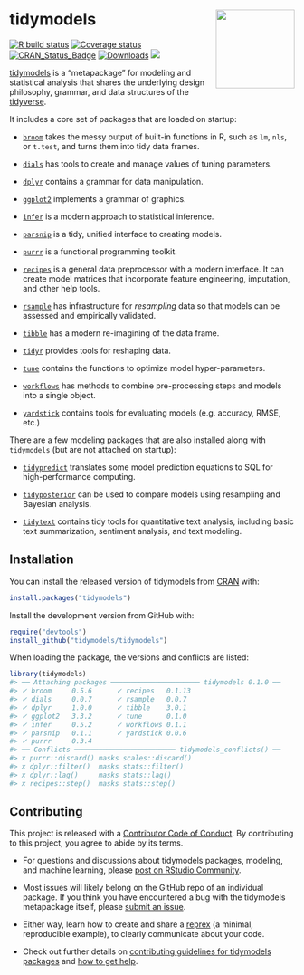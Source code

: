 
<!-- README.md is generated from README.Rmd. Please edit that file -->

# tidymodels <a href='https://tidymodels.tidymodels.org'><img src='tidymodels_hex.png' align="right" height="139" /></a>

<!-- badges: start -->

[![R build
status](https://github.com/tidymodels/tidymodels/workflows/R-CMD-check/badge.svg)](https://github.com/tidymodels/tidymodels)
[![Coverage
status](https://codecov.io/gh/tidymodels/tidymodels/branch/master/graph/badge.svg)](https://codecov.io/github/tidymodels/tidymodels?branch=master)
[![CRAN\_Status\_Badge](http://www.r-pkg.org/badges/version/tidymodels)](http://cran.r-project.org/web/packages/tidymodels)
[![Downloads](http://cranlogs.r-pkg.org/badges/tidymodels)](http://cran.rstudio.com/package=tidymodels)
![](https://img.shields.io/badge/lifecycle-experimental-orange.svg)
<!-- badges: end -->

[tidymodels](https://www.tidymodels.org/) is a “metapackage” for
modeling and statistical analysis that shares the underlying design
philosophy, grammar, and data structures of the
[tidyverse](https://www.tidyverse.org/).

It includes a core set of packages that are loaded on startup:

  - [`broom`](https://broom.tidymodels.org) takes the messy output of
    built-in functions in R, such as `lm`, `nls`, or `t.test`, and turns
    them into tidy data frames.

  - [`dials`](https://dials.tidymodels.org) has tools to create and
    manage values of tuning parameters.

  - [`dplyr`](http://dplyr.tidyverse.org) contains a grammar for data
    manipulation.

  - [`ggplot2`](http://ggplot2.tidyverse.org) implements a grammar of
    graphics.

  - [`infer`](http://infer.netlify.app) is a modern approach to
    statistical inference.

  - [`parsnip`](https://parsnip.tidymodels.org) is a tidy, unified
    interface to creating models.

  - [`purrr`](http://purrr.tidyverse.org) is a functional programming
    toolkit.

  - [`recipes`](https://recipes.tidymodels.org) is a general data
    preprocessor with a modern interface. It can create model matrices
    that incorporate feature engineering, imputation, and other help
    tools.

  - [`rsample`](https://rsample.tidymodels.org) has infrastructure for
    *resampling* data so that models can be assessed and empirically
    validated.

  - [`tibble`](http://tibble.tidyverse.org) has a modern re-imagining of
    the data frame.

  - [`tidyr`](http://tidyr.tidyverse.org) provides tools for reshaping
    data.

  - [`tune`](https://tune.tidymodels.org) contains the functions to
    optimize model hyper-parameters.

  - [`workflows`](https://workflows.tidymodels.org) has methods to
    combine pre-processing steps and models into a single object.

  - [`yardstick`](https://yardstick.tidymodels.org) contains tools for
    evaluating models (e.g. accuracy, RMSE, etc.)

There are a few modeling packages that are also installed along with
`tidymodels` (but are not attached on startup):

  - [`tidypredict`](https://tidypredict.tidymodels.org) translates some
    model prediction equations to SQL for high-performance computing.

  - [`tidyposterior`](https://tidyposterior.tidymodels.org) can be used
    to compare models using resampling and Bayesian analysis.

  - [`tidytext`](https://juliasilge.github.io/tidytext) contains tidy
    tools for quantitative text analysis, including basic text
    summarization, sentiment analysis, and text modeling.

## Installation

You can install the released version of tidymodels from
[CRAN](https://CRAN.R-project.org) with:

``` r
install.packages("tidymodels")
```

Install the development version from GitHub with:

``` r
require("devtools")
install_github("tidymodels/tidymodels")
```

When loading the package, the versions and conflicts are listed:

``` r
library(tidymodels)
#> ── Attaching packages ────────────────────── tidymodels 0.1.0 ──
#> ✓ broom     0.5.6      ✓ recipes   0.1.13
#> ✓ dials     0.0.7      ✓ rsample   0.0.7 
#> ✓ dplyr     1.0.0      ✓ tibble    3.0.1 
#> ✓ ggplot2   3.3.2      ✓ tune      0.1.0 
#> ✓ infer     0.5.2      ✓ workflows 0.1.1 
#> ✓ parsnip   0.1.1      ✓ yardstick 0.0.6 
#> ✓ purrr     0.3.4
#> ── Conflicts ───────────────────────── tidymodels_conflicts() ──
#> x purrr::discard() masks scales::discard()
#> x dplyr::filter()  masks stats::filter()
#> x dplyr::lag()     masks stats::lag()
#> x recipes::step()  masks stats::step()
```

## Contributing

This project is released with a [Contributor Code of
Conduct](https://contributor-covenant.org/version/2/0/CODE_OF_CONDUCT.html).
By contributing to this project, you agree to abide by its terms.

  - For questions and discussions about tidymodels packages, modeling,
    and machine learning, please [post on RStudio
    Community](https://rstd.io/tidymodels-community).

  - Most issues will likely belong on the GitHub repo of an individual
    package. If you think you have encountered a bug with the tidymodels
    metapackage itself, please [submit an
    issue](https://github.com/tidymodels/tidymodels/issues).

  - Either way, learn how to create and share a
    [reprex](https://rstd.io/reprex) (a minimal, reproducible example),
    to clearly communicate about your code.

  - Check out further details on [contributing guidelines for tidymodels
    packages](https://www.tidymodels.org/contribute/) and [how to get
    help](https://www.tidymodels.org/help/).
